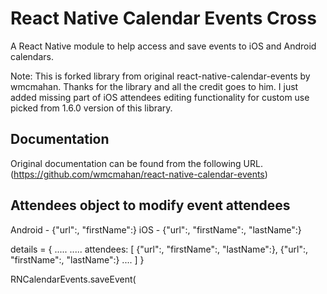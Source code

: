 # React Native Calendar Events Cross

A React Native module to help access and save events to iOS and Android calendars.

Note: This is forked library from original react-native-calendar-events by wmcmahan. Thanks for the library and all the credit goes to him. I just added missing part of iOS attendees editing functionality for custom use picked from 1.6.0 version of this library.

## Documentation

Original documentation can be found from the following URL.
(https://github.com/wmcmahan/react-native-calendar-events)

## Attendees object to modify event attendees

Android - {"url":<email>, "firstName":<attendee name>}
iOS - {"url":<email>, "firstName":<attendee first name>, "lastName":<attendee last name>}
  
details = {
  .....
  .....
  attendees: [
    {"url":<email>, "firstName":<attendee first name>, "lastName":<attendee last name>},
    {"url":<email>, "firstName":<attendee first name>, "lastName":<attendee last name>}
    ....
  ]
}
  
RNCalendarEvents.saveEvent(<Title Of the Event>, details) - Return a promise.



## Authors

* **Will McMahan** - Initial code - [github.com/wmcmahan](https://github.com/wmcmahan)

See also the list of [contributors](https://github.com/wmcmahan/react-native-calendar-events/contributors) who participated in this project.

## License

This project is licensed under the MIT License - see the [LICENSE.md](https://github.com/wmcmahan/react-native-calendar-events/blob/master/LICENSE.md) file for details

## Acknowledgments

* Big thanks to all who have contributed, raised an issue or simply find use in this project. Cheers!

